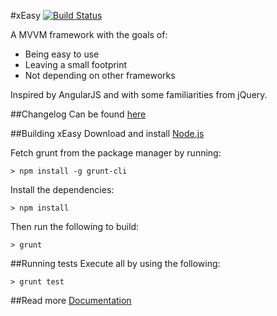 #xEasy [![Build Status](https://travis-ci.org/cbird/xEasy.png?branch=master)](https://travis-ci.org/cbird/xEasy)

A MVVM framework with the goals of:
* Being easy to use
* Leaving a small footprint
* Not depending on other frameworks

Inspired by AngularJS and with some familiarities from jQuery.

##Changelog
Can be found [here](https://github.com/cbird/xEasy/wiki/Changelog "Go to changelog")

##Building xEasy
Download and install [Node.js](http://nodejs.org/)

Fetch grunt from the package manager by running:
```
> npm install -g grunt-cli
```

Install the dependencies:
```
> npm install
```

Then run the following to build:
```
> grunt
```

##Running tests
Execute all by using the following:

```
> grunt test
```

##Read more
[Documentation](https://github.com/cbird/xEasy/wiki/Documentation "Go to documentation")
